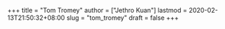 +++
title = "Tom Tromey"
author = ["Jethro Kuan"]
lastmod = 2020-02-13T21:50:32+08:00
slug = "tom_tromey"
draft = false
+++
